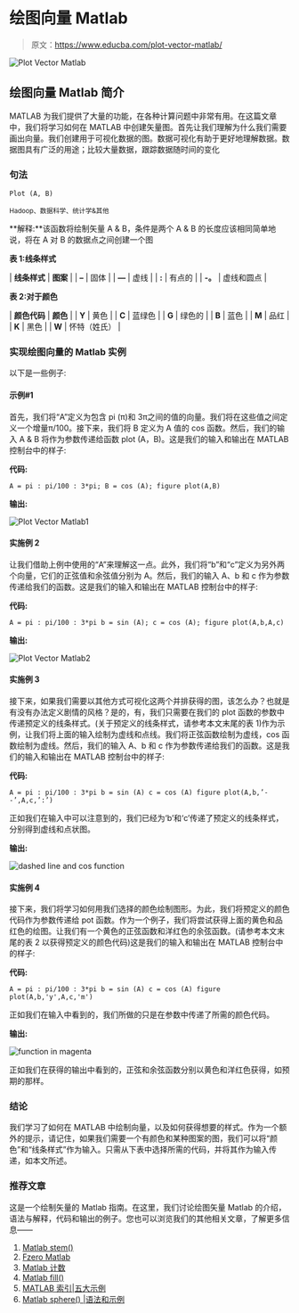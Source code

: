 # 绘图向量 Matlab

> 原文：<https://www.educba.com/plot-vector-matlab/>

![Plot Vector Matlab](img/d0c160f5e7dd35cbec6fa5045e397049.png)



## 绘图向量 Matlab 简介

MATLAB 为我们提供了大量的功能，在各种计算问题中非常有用。在这篇文章中，我们将学习如何在 MATLAB 中创建矢量图。首先让我们理解为什么我们需要画出向量。我们创建用于可视化数据的图。数据可视化有助于更好地理解数据。数据图具有广泛的用途；比较大量数据，跟踪数据随时间的变化

### 句法

`Plot (A, B)`

<small>Hadoop、数据科学、统计学&其他</small>

**解释:**该函数将绘制矢量 A & B，条件是两个 A & B 的长度应该相同简单地说，将在 A 对 B 的数据点之间创建一个图

**表 1:线条样式**

| **线条样式** | **图案** |
| **–** | 固体 |
| **—** | 虚线 |
| **:** | 有点的 |
| **-。** | 虚线和圆点 |

**表 2:对于颜色**

| **颜色代码** | **颜色** |
| **Y** | 黄色 |
| **C** | 蓝绿色 |
| **G** | 绿色的 |
| **B** | 蓝色 |
| **M** | 品红 |
| **K** | 黑色 |
| **W** | 怀特（姓氏） |

### 实现绘图向量的 Matlab 实例

以下是一些例子:

#### 示例#1

首先，我们将“A”定义为包含 pi (π)和 3π之间的值的向量。我们将在这些值之间定义一个增量π/100。接下来，我们将 B 定义为 A 值的 cos 函数。然后，我们的输入 A & B 将作为参数传递给函数 plot (A，B)。这是我们的输入和输出在 MATLAB 控制台中的样子:

**代码:**

`A = pi : pi/100 : 3*pi;
B = cos (A);
figure
plot(A,B)`

**输出:**

![Plot Vector Matlab1](img/faf162761e0a5a62520288f9d74267df.png)



#### 实施例 2

让我们借助上例中使用的“A”来理解这一点。此外，我们将“b”和“c”定义为另外两个向量，它们的正弦值和余弦值分别为 A。然后，我们的输入 A、b 和 c 作为参数传递给我们的函数。这是我们的输入和输出在 MATLAB 控制台中的样子:

**代码:**

`A = pi : pi/100 : 3*pi
b = sin (A);
c = cos (A);
figure
plot(A,b,A,c)`

**输出:**

![Plot Vector Matlab2](img/4501faf8fbd5a9e3be9a1e3cfd4f6ac2.png)



#### 实施例 3

接下来，如果我们需要以其他方式可视化这两个并排获得的图，该怎么办？也就是有没有办法定义剧情的风格？是的，有，我们只需要在我们的 plot 函数的参数中传递预定义的线条样式。(关于预定义的线条样式，请参考本文末尾的表 1)作为示例，让我们将上面的输入绘制为虚线和点线。我们将正弦函数绘制为虚线，cos 函数绘制为虚线。然后，我们的输入 A、b 和 c 作为参数传递给我们的函数。这是我们的输入和输出在 MATLAB 控制台中的样子:

**代码:**

`A = pi : pi/100 : 3*pi
b = sin (A)
c = cos (A)
figure
plot(A,b,’--’,A,c,’:’)`

正如我们在输入中可以注意到的，我们已经为‘b’和‘c’传递了预定义的线条样式，分别得到虚线和点状图。

**输出:**

![dashed line and cos function](img/88f8e4bf0eee10b7ce604da734a26f16.png)



#### 实施例 4

接下来，我们将学习如何用我们选择的颜色绘制图形。为此，我们将预定义的颜色代码作为参数传递给 pot 函数。作为一个例子，我们将尝试获得上面的黄色和品红色的绘图。让我们有一个黄色的正弦函数和洋红色的余弦函数。(请参考本文末尾的表 2 以获得预定义的颜色代码)这是我们的输入和输出在 MATLAB 控制台中的样子:

**代码:**

`A = pi : pi/100 : 3*pi
b = sin (A)
c = cos (A)
figure
plot(A,b,'y',A,c,'m')`

正如我们在输入中看到的，我们所做的只是在参数中传递了所需的颜色代码。

**输出:**

![function in magenta](img/47505cbf0332d2f364f014bf87a1cce6.png)



正如我们在获得的输出中看到的，正弦和余弦函数分别以黄色和洋红色获得，如预期的那样。

### 结论

我们学习了如何在 MATLAB 中绘制向量，以及如何获得想要的样式。作为一个额外的提示，请记住，如果我们需要一个有颜色和某种图案的图，我们可以将“颜色”和“线条样式”作为输入。只需从下表中选择所需的代码，并将其作为输入传递，如本文所述。

### 推荐文章

这是一个绘制矢量的 Matlab 指南。在这里，我们讨论绘图矢量 Matlab 的介绍，语法与解释，代码和输出的例子。您也可以浏览我们的其他相关文章，了解更多信息——

1.  [Matlab stem()](https://www.educba.com/matlab-stem/)
2.  [Fzero Matlab](https://www.educba.com/fzero-matlab/)
3.  [Matlab 计数](https://www.educba.com/matlab-count/)
4.  [Matlab fill()](https://www.educba.com/matlab-fill/)
5.  [MATLAB 索引|五大示例](https://www.educba.com/matlab-indexing/)
6.  [Matlab sphere() |语法和示例](https://www.educba.com/matlab-sphere/)





